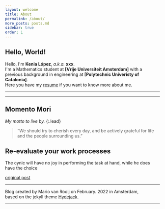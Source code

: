 ```yaml
---
layout: welcome
title: About
permalink: /about/
more_posts: posts.md
sidebar: true
order: 1
---
```


## Hello, World!

Hello, I'm **Kenia López**, *a.k.a.* **xxx**.<br>
I'm a Mathematics student at **[Vrije Universiteit Amsterdam]** with a previous background in engineering at **[Polytechnic Univeristy of Catalonia]**.<br>
Here you have my [resume] if you want to know more about me.

***

<!--posts_list-->

***

## Momento Mori

_My motto to live by._
{:.lead}

> “We should try to cherish every day, and be actively grateful for life and the people surrounding us.”

## Re-evaluate your work processes

The cynic will have no joy in performing the task at hand, while he does have the choice<br>

[original post]

***

Blog created by Mario van Rooij on February. 2022 in Amsterdam,<br>
based on the jekyll theme [Hydejack].

***

<!--author-->

<!-- Links -->
[SAP Labs Korea]: https://www.sap.com/korea/about/labs-korea.html
[resume]: /resume/
[original post]: http://blog.vivekmahbubani.com/2007/03/work-hard-to-be-lazy.html
[Hydejack]: https://hydejack.com
